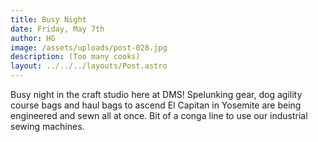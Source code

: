 ```yaml
---
title: Busy Night
date: Friday, May 7th
author: HG
image: /assets/uploads/post-028.jpg
description: (Too many cooks)
layout: ../../../layouts/Post.astro
---
```


Busy night in the craft studio here at DMS! Spelunking gear, dog agility course bags and haul bags to ascend El Capitan in Yosemite are being engineered and sewn all at once. Bit of a conga line to use our industrial sewing machines.
